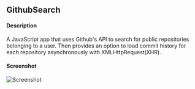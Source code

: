 ## GithubSearch

#### Description
A JavaScript app that uses Github's API to search for public repositories belonging to a user. Then provides an option to load commit history for each repository asynchronously with XMLHttpRequest(XHR).

#### Screenshot
![Screenshot](https://user-images.githubusercontent.com/125407887/222878720-efad5ea2-553a-401c-9a8d-673f28999639.png)
